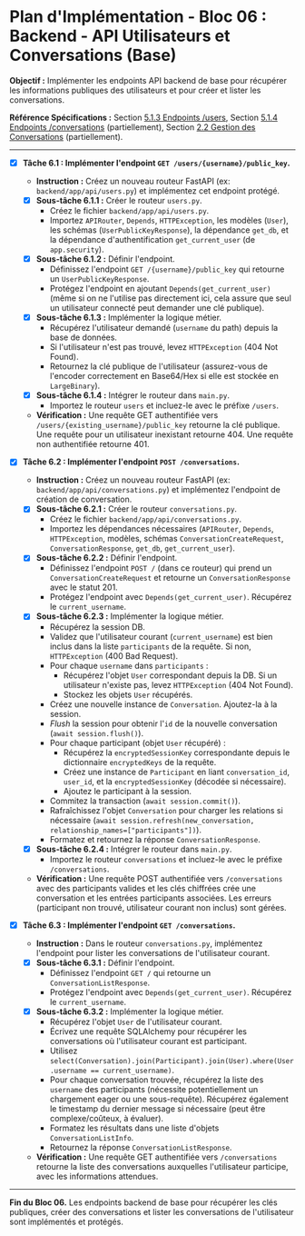 # Plan d'Implémentation - Bloc 06 : Backend - API Utilisateurs et Conversations (Base)

**Objectif :** Implémenter les endpoints API backend de base pour récupérer les informations publiques des utilisateurs et pour créer et lister les conversations.

**Référence Spécifications :** Section [5.1.3 Endpoints /users](specifications_techniques.md#513-endpoints-users), Section [5.1.4 Endpoints /conversations](specifications_techniques.md#514-endpoints-conversations) (partiellement), Section [2.2 Gestion des Conversations](specifications_techniques.md#22-gestion-des-conversations) (partiellement).

---

- [x] **Tâche 6.1 : Implémenter l'endpoint `GET /users/{username}/public_key`.**
    - **Instruction :** Créez un nouveau routeur FastAPI (ex: `backend/app/api/users.py`) et implémentez cet endpoint protégé.
    - [x] **Sous-tâche 6.1.1 :** Créer le routeur `users.py`.
        - Créez le fichier `backend/app/api/users.py`.
        - Importez `APIRouter`, `Depends`, `HTTPException`, les modèles (`User`), les schémas (`UserPublicKeyResponse`), la dépendance `get_db`, et la dépendance d'authentification `get_current_user` (de `app.security`).
    - [x] **Sous-tâche 6.1.2 :** Définir l'endpoint.
        - Définissez l'endpoint `GET /{username}/public_key` qui retourne un `UserPublicKeyResponse`.
        - Protégez l'endpoint en ajoutant `Depends(get_current_user)` (même si on ne l'utilise pas directement ici, cela assure que seul un utilisateur connecté peut demander une clé publique).
    - [x] **Sous-tâche 6.1.3 :** Implémenter la logique métier.
        - Récupérez l'utilisateur demandé (`username` du path) depuis la base de données.
        - Si l'utilisateur n'est pas trouvé, levez `HTTPException` (404 Not Found).
        - Retournez la clé publique de l'utilisateur (assurez-vous de l'encoder correctement en Base64/Hex si elle est stockée en `LargeBinary`).
    - [x] **Sous-tâche 6.1.4 :** Intégrer le routeur dans `main.py`.
        - Importez le routeur `users` et incluez-le avec le préfixe `/users`.
    - **Vérification :** Une requête GET authentifiée vers `/users/{existing_username}/public_key` retourne la clé publique. Une requête pour un utilisateur inexistant retourne 404. Une requête non authentifiée retourne 401.

- [x] **Tâche 6.2 : Implémenter l'endpoint `POST /conversations`.**
    - **Instruction :** Créez un nouveau routeur FastAPI (ex: `backend/app/api/conversations.py`) et implémentez l'endpoint de création de conversation.
    - [x] **Sous-tâche 6.2.1 :** Créer le routeur `conversations.py`.
        - Créez le fichier `backend/app/api/conversations.py`.
        - Importez les dépendances nécessaires (`APIRouter`, `Depends`, `HTTPException`, modèles, schémas `ConversationCreateRequest`, `ConversationResponse`, `get_db`, `get_current_user`).
    - [x] **Sous-tâche 6.2.2 :** Définir l'endpoint.
        - Définissez l'endpoint `POST /` (dans ce routeur) qui prend un `ConversationCreateRequest` et retourne un `ConversationResponse` avec le statut 201.
        - Protégez l'endpoint avec `Depends(get_current_user)`. Récupérez le `current_username`.
    - [x] **Sous-tâche 6.2.3 :** Implémenter la logique métier.
        - Récupérez la session DB.
        - Validez que l'utilisateur courant (`current_username`) est bien inclus dans la liste `participants` de la requête. Si non, `HTTPException` (400 Bad Request).
        - Pour chaque `username` dans `participants` :
            - Récupérez l'objet `User` correspondant depuis la DB. Si un utilisateur n'existe pas, levez `HTTPException` (404 Not Found).
            - Stockez les objets `User` récupérés.
        - Créez une nouvelle instance de `Conversation`. Ajoutez-la à la session.
        - *Flush* la session pour obtenir l'`id` de la nouvelle conversation (`await session.flush()`).
        - Pour chaque participant (objet `User` récupéré) :
            - Récupérez la `encryptedSessionKey` correspondante depuis le dictionnaire `encryptedKeys` de la requête.
            - Créez une instance de `Participant` en liant `conversation_id`, `user_id`, et la `encryptedSessionKey` (décodée si nécessaire).
            - Ajoutez le participant à la session.
        - Commitez la transaction (`await session.commit()`).
        - Rafraîchissez l'objet `Conversation` pour charger les relations si nécessaire (`await session.refresh(new_conversation, relationship_names=["participants"])`).
        - Formatez et retournez la réponse `ConversationResponse`.
    - [x] **Sous-tâche 6.2.4 :** Intégrer le routeur dans `main.py`.
        - Importez le routeur `conversations` et incluez-le avec le préfixe `/conversations`.
    - **Vérification :** Une requête POST authentifiée vers `/conversations` avec des participants valides et les clés chiffrées crée une conversation et les entrées participants associées. Les erreurs (participant non trouvé, utilisateur courant non inclus) sont gérées.

- [x] **Tâche 6.3 : Implémenter l'endpoint `GET /conversations`.**
    - **Instruction :** Dans le routeur `conversations.py`, implémentez l'endpoint pour lister les conversations de l'utilisateur courant.
    - [x] **Sous-tâche 6.3.1 :** Définir l'endpoint.
        - Définissez l'endpoint `GET /` qui retourne un `ConversationListResponse`.
        - Protégez l'endpoint avec `Depends(get_current_user)`. Récupérez le `current_username`.
    - [x] **Sous-tâche 6.3.2 :** Implémenter la logique métier.
        - Récupérez l'objet `User` de l'utilisateur courant.
        - Écrivez une requête SQLAlchemy pour récupérer les conversations où l'utilisateur courant est participant.
        - Utilisez `select(Conversation).join(Participant).join(User).where(User.username == current_username)`.
        - Pour chaque conversation trouvée, récupérez la liste des `username` des participants (nécessite potentiellement un chargement eager ou une sous-requête). Récupérez également le timestamp du dernier message si nécessaire (peut être complexe/coûteux, à évaluer).
        - Formatez les résultats dans une liste d'objets `ConversationListInfo`.
        - Retournez la réponse `ConversationListResponse`.
    - **Vérification :** Une requête GET authentifiée vers `/conversations` retourne la liste des conversations auxquelles l'utilisateur participe, avec les informations attendues.

---
**Fin du Bloc 06.** Les endpoints backend de base pour récupérer les clés publiques, créer des conversations et lister les conversations de l'utilisateur sont implémentés et protégés.